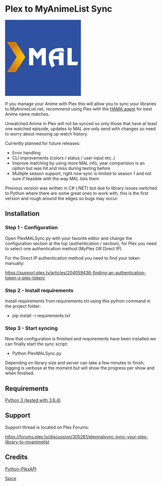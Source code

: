 # Plex to MyAnimeList Sync
![Logo](logo.png)

If you manage your Anime with Plex this will allow you to sync your libraries to MyAnimeList.net, recommend using Plex with the [HAMA agent](https://github.com/ZeroQI/Hama.bundle) for best Anime name matches.

Unwatched Anime in Plex will not be synced so only those that have at least one watched episode, updates to MAL are only send with changes so need to worry about messing up watch history.

Currently planned for future releases:

- Error handling
- CLI improvements (colors / status / user input etc..)
- Improve matching by using more MAL info, year comparision is an option but was hit and miss during testing before
- Multiple season support, right now sync is limited to season 1 and not sure if feasible with the way MAL lists them 

Previous version was written in C# (.NET) but due to library issues switched to Python where there are some great ones to work with, this is the first version and rough around the edges so bugs may occur.

## Installation

### Step 1 - Configuration

Open PlexMALSync.py with your favorite editor and change the configuration section at the top (authentication / section), for Plex you need to select one authentication method (MyPlex OR Direct IP).

For the Direct IP authentication method you need to find your token manually:

https://support.plex.tv/articles/204059436-finding-an-authentication-token-x-plex-token/

### Step 2 - Install requirements

Install  requirements from requirements.txt using this python command in the project folder:

- pip install -r requirements.txt

### Step 3 - Start syncing

Now that configuration is finished and requirements have been installed we can finally start the sync script:

- Python PlexMALSync.py

Depending on library size and server can take a few minutes to finish, logging is verbose at the moment but will show the progress per show and when finished.

## Requirements

[Python 3 (tested with 3.6.4)](https://www.python.org/)

## Support

Support thread is located on Plex Forums:

https://forums.plex.tv/discussion/305261/plexmalsync-sync-your-plex-library-to-myanimelist

## Credits

[Python-PlexAPI](https://github.com/pkkid/python-plexapi)

[Spice](https://github.com/Utagai/spice)

